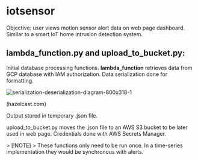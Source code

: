 # iotsensor
Objective: user views motion sensor alert data on web page dashboard. Similar to a smart IoT home intrusion detection system. 
<!-- Insert Image of Dashboard -->

## lambda_function.py and upload_to_bucket.py: 
Initial database processing functions.
**lambda_function** retrieves data from GCP database with IAM authorization. Data serialization done for formatting.
  
![serialization-deserialization-diagram-800x318-1](https://github.com/smalo0/iotsensor/assets/128261499/1fb9b884-4f2f-4a6e-897e-537b7f50ecbb)

(hazelcast.com)
<p>Output stored in temporary .json file.</p>
<p> upload_to_bucket.py moves the .json file to an AWS S3 bucket to be later used in web page. Credentials done with AWS Secrets Manager.</p>
> [!NOTE]
> These functions only need to be run once. In a time-series implementation they would be synchronous with alerts.  
